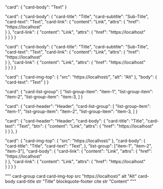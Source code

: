 <!-- Replacement of human labor, through the automation of routine, monotonous work.
Automation of layout, namely the introduction of the necessary tag in the html template,
which, in connection with css, is responsible for the external presentation.
Automate filling html connection css files. -->

"card": {
  "card-body": "Text"
}

"card": {
  "card-body": {
    "card-title": "Title",
    "card-subtitle": "Sub-Title",
    "card-text": "Text",
    "card-link": {
      "content": "Link",
      "attrs": {
        "href": "https://localhost"        
      }
    },
    "card-link": {
      "content": "Link",
      "attrs": {
        "href": "https://localhost"        
      }
    }
  }
}

"card": {
  "card-body": {
    "card-title": "Title",
    "card-subtitle": "Sub-Title",
    "card-text": "Text",
    "card-link": {
      "content": "Link",
      "attrs": {
        "href": "https://localhost"        
      }
    },
    "card-link": {
      "content": "Link",
      "attrs": {
        "href": "https://localhost"        
      }
    }
  }
}

"card": {
  "card-img-top": {
    "src": "https://localhost/",
    "alt": "Alt"
  },
  "body": {
    "card-text": "Text"
  }
}

"card": {
  "card-list-group": [
    "list-group-item": "item-1",
    "list-group-item": "item-2",
    "list-group-item": "item-3,
  ]
}

"card": {
  "card-header": "Header",
  "card-list-group": [
    "list-group-item": "item-1",
    "list-group-item": "item-2",
    "list-group-item": "item-3,
  ]
}

"card": {
  "card-header": "Header",
  "card-body": {
    "card-title": "Title",
    "card-text": "Text",
    "btn": {
      "content": "Link",
      "attrs": {
        "href": "https://localhost"        
      }
    }
  },
}


"card": {
  "card-img-top": {
    "src": "https://localhost/"
  },
  "card-body": {
    "card-title": "Title",
    "card-text": "Text",
  },
  "list-group": ["item-1", "item-2", "item-3"],
  "card-body": {
    "card-link": {
      "content": "Link",
      "attrs": {
        "href": "https://localhost"        
      }
    },
    "card-link": {
      "content": "Link",
      "attrs": {
        "href": "https://localhost"        
      }
    }
  }
}


"""
card-group
  card
    card-img-top src "https://localhost/" alt "Alt"
    card-body
      card-title str "Title"
        blockquote-footer
          cite str "Content"
"""
